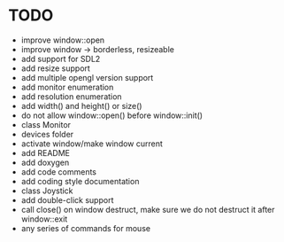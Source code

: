 TODO
====

* improve window::open
* improve window -> borderless, resizeable
* add support for SDL2
* add resize support
* add multiple opengl version support
* add monitor enumeration
* add resolution enumeration
* add width() and height() or size()
* do not allow window::open() before window::init()
* class Monitor
* devices folder
* activate window/make window current
* add README
* add doxygen
* add code comments
* add coding style documentation
* class Joystick
* add double-click support
* call close() on window destruct, make sure we do not destruct it after window::exit
* any series of commands for mouse

